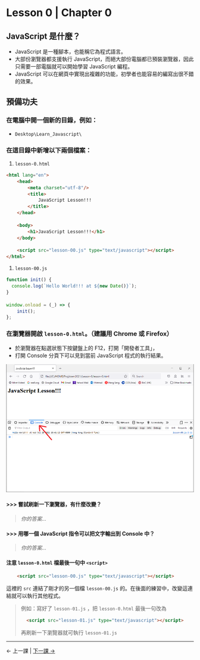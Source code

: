 # Lesson 0 | Chapter 0

## JavaScript 是什麼？
- JavaScript 是一種腳本，也能稱它為程式語言。
- 大部份瀏覽器都支援執行 JavaScript，而絕大部份電腦都已預裝瀏覽器，因此只需要一部電腦就可以開始學習 JavaScript 編程。
- JavaScript 可以在網頁中實現出複雜的功能，初學者也能容易的編寫出很不錯的效果。

## 預備功夫

### 在電腦中開一個新的目錄，例如：
- `Desktop\Learn_Javascript\`

### 在這目錄中新增以下兩個檔案：
1. `lesson-0.html`
```html
<html lang="en">
	<head>
		<meta charset="utf-8"/>
		<title>
			JavaScript Lesson!!!
		</title>
	</head>

	<body>
		<h1>JavaScript Lesson!!!</h1>
	</body>

	<script src="lesson-00.js" type="text/javascript"></script>
</html>
```

1. `lesson-00.js`
```javascript
function init() {
  console.log(`Hello World!!! at ${new Date()}`);
}

window.onload = (_) => {
	init();
};
```

### 在瀏覽器開啟 `lesson-0.html`。（建議用 Chrome 或 Firefox）

- 於瀏覽器在點選狀態下按鍵盤上的 F12，打開「開發者工具」，
- 打開 Console 分頁下可以見到當前 JavaScript 程式的執行結果。

![Dev Tools - Console](dev-tools0.png)

#### >>> 嘗試刷新一下瀏覽器，有什麼改變？
> _你的答案..._

#### >>> 用哪一個 JavaScript 指令可以把文字輸出到 Console 中？
> _你的答案..._

#### 注意 `lesson-0.html` 檔最後一句中 `<script>`
```html
	<script src="lesson-00.js" type="text/javascript"></script>
```

這裡的 `src` 連結了剛才的另一個檔 `lesson-00.js` 的。在後面的練習中，改變這連結就可以執行其他程式。
> 例如：寫好了 `lesson-01.js` ，把 `lesson-0.html` 最後一句改為
> ```html
> 	<script src="lesson-01.js" type="text/javascript"></script>
> ```
> 再刷新一下瀏覽器就可執行 `lesson-01.js`

---

← 上一課 | [下一課 →](lesson-01.md)
